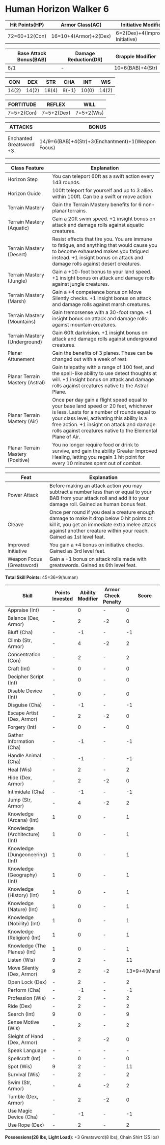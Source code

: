 # Human Horizon Walker 6

Hit Points(HP) | Armor Class(AC) | Initiative Modifier | Speed
-------------- | --------------- | ------------------- | -----
72=60+12(Con)  | 16=10+4(Armor)+2(Dex)| 6=2(Dex)+4(Improved Initiative)| 40ft

Base Attack Bonus(BAB) | Damage Reduction(DR) | Grapple Modifier
---------------------  | -------------------- | ----------------
6/1                    | -                   | 10=6(BAB)+4(Str)

CON   | DEX   | STR   | CHA   | INT   | WIS 
---   | ---   | ---   | ---   | -     | ------- 
14(2) | 14(2) | 18(4) | 8(-1) | 10(0) | 14(2) 

FORTITUDE | REFLEX | WILL
--------- | ------ | ----
7=5+2(Con)| 7=5+2(Dex)| 7=5+2(Wis)

ATTACKS | BONUS | DAMAGE | CRITICAL | NOTES
------- | ----- | ------ | -------- | -----
Enchanted Greatsword +3  | 14/9=6(BAB)+4(Str)+3(Enchantment)+1(Weapon Focus) | 2d6+6(Str*1.5)+3(Enchantment) | 19-20/x2 | +3 Enchantment Bonus to attack/damage

Class Feature | Explanation
------------- | -----------
Horizon Step  | You can teleport 60ft as a swift action every 1d3 rounds.
Horizon Guide | 100ft teleport for yourself and up to 3 allies within 100ft. Can be a swift or move action.
Terrain Mastery | Gain the Terrain Mastery benefits for 6 non-planar terrains.
Terrain Mastery (Aquatic) | Gain a 20ft swim speed. +1 insight bonus on attack and damage rolls against aquatic creatures.
Terrain Mastery (Desert) | Resist effects that tire you. You are immune to fatigue, and anything that would cause you to become exhausted makes you fatigued instead. +1 insight bonus on attack and damage rolls against desert creatures.
Terrain Mastery (Jungle) | Gain a +10-foot bonus to your land speed. +1 insight bonus on attack and damage rolls against jungle creatures.
Terrain Mastery (Marsh) | Gain a +4 competence bonus on Move Silently checks. +1 insight bonus on attack and damage rolls against marsh creatures.
Terrain Mastery (Mountains) | Gain tremorsense with a 30-foot range. +1 insight bonus on attack and damage rolls against mountain creatures.
Terrain Mastery (Underground) | Gain 60ft darkvision. +1 insight bonus on attack and damage rolls against underground creatures. 
Planar Attunement | Gain the benefits of 3 planes. These can be changed out with a week of rest.
Planar Terrain Mastery (Astral) | Gain telepathy with a range of 100 feet, and the spell-like ability to use detect thoughts at will. +1 insight bonus on attack and damage rolls against creatures native to the Astral Plane.
Planar Terrain Mastery (Air) | Once per day gain a flight speed equal to your base land speed or 20 feet, whichever is less. Lasts for a number of rounds equal to your class level, activating this ability is a free action. +1 insight on attack and damage rolls against creatures native to the Elemental Plane of Air.
Planar Terrain Mastery (Positive) | You no longer require food or drink to survive, and gain the ability Greater Improved Healing, letting you regain 1 hit point for every 10 minutes spent out of combat.



Feat | Explanation
----- | -----------
Power Attack | Before making an attack action you may subtract a number less than or equal to your BAB from your attack roll and add it to your damage roll. Gained as human bonus feat.
Cleave | Once per round if you deal a creature enough damage to make it drop below 0 hit points or kill it, you get an immediate extra melee attack against another creature within your reach. Gained as 1st level feat. 
Improved Initiative | You gain a +4 bonus on initiative checks. Gained as 3rd level feat.
Weapon Focus (Greatsword) | Gain a +1 bonus on attack rolls made with greatswords. Gained as 6th level feat.



**Total Skill Points**: 45=36+9(human)

Skill | Points Invested | Ability Modifier | Armor Check Penalty | Score
----- | --------------- | ---------------- | ------------------- | -----
Appraise (Int) | -      | 0                | - | 0
Balance (Dex, Armor) | -| 2                | -2 | 0
Bluff (Cha)    | -      | -1                | - | -1
Climb (Str, Armor) | -  | 4                | -2 | 2
Concentration (Con)| -  | 2                | - | 2
Craft (Int)        | -  | 0                | - | 0
Decipher Script (Int)| -| 0                | - | 0
Disable Device (Int)| - | 0                | - | 0
Disguise (Cha)      | - | -1                | - | -1
Escape Artist (Dex, Armor)| - | 2          | -2 | 0
Forgery (Int)       | - | 0                | - | 0
Gather Information (Cha) | - | -1           | - | -1
Handle Animal (Cha) | -  | -1               | - | -1
Heal (Wis)          | -  | 2               | - | 2
Hide (Dex, Armor)   | -  | 2               | -2 | 0
Intimidate (Cha)    | -  | -1               | - | -1
Jump (Str, Armor)   | -  | 4               | -2 | 2
Knowledge (Arcana) (Int)     | 1  | 0               | - | 1
Knowledge (Architecture) (Int)     | 1  | 0               | - | 1
Knowledge (Dungeoneering) (Int)     | 1  | 0               | - | 1
Knowledge (Geography) (Int)     | 1  | 0               | - | 1
Knowledge (History) (Int)     | 1  | 0               | - | 1
Knowledge (Nature) (Int)     | 1  | 0               | - | 1
Knowledge (Nobility) (Int)     | 1  | 0               | - | 1
Knowledge (Religion) (Int)     | 1  | 0               | - | 1
Knowledge (The Planes) (Int)     | 1  | 0               | - | 1
Listen (Wis)        | 9  | 2               | - | 11
Move Silently (Dex, Armor) | 9 | 2         | -2 | 13=9+4(Marsh)
Open Lock (Dex) | - | 2                    | - | 2
Perform (Cha)   | - | -1                    | - | -1
Profession (Wis)| - | 2                    | - | 2
Ride (Dex)      | - | 2                    | - | 2
Search (Int)    | 9 | 0                    | - | 9
Sense Motive (Wis) | - | 2                 | - | 2
Sleight of Hand (Dex, Armor) | - | 2       | -2 | 0
Speak Language | - | -                     | - | -
Spellcraft (Int) | - | 0                   | - | 0
Spot (Wis)       | 9 | 2                   | - | 11
Survival (Wis)   | - | 2                   | - | 2
Swim (Str, Armor)| - | 4                   | -2 | 2
Tumble (Dex, Armor)| - | 2                 | -2 | 0
Use Magic Device (Cha) | - | -1             | - | -1
Use Rope (Dex)         | - | 2             | - | 2

**Possessions(28 lbs, Light Load)**: +3 Greatsword(8 lbs), Chain Shirt (25 lbs)
